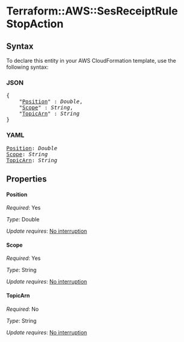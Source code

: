 # Terraform::AWS::SesReceiptRule StopAction

## Syntax

To declare this entity in your AWS CloudFormation template, use the following syntax:

### JSON

<pre>
{
    "<a href="#position" title="Position">Position</a>" : <i>Double</i>,
    "<a href="#scope" title="Scope">Scope</a>" : <i>String</i>,
    "<a href="#topicarn" title="TopicArn">TopicArn</a>" : <i>String</i>
}
</pre>

### YAML

<pre>
<a href="#position" title="Position">Position</a>: <i>Double</i>
<a href="#scope" title="Scope">Scope</a>: <i>String</i>
<a href="#topicarn" title="TopicArn">TopicArn</a>: <i>String</i>
</pre>

## Properties

#### Position

_Required_: Yes

_Type_: Double

_Update requires_: [No interruption](https://docs.aws.amazon.com/AWSCloudFormation/latest/UserGuide/using-cfn-updating-stacks-update-behaviors.html#update-no-interrupt)

#### Scope

_Required_: Yes

_Type_: String

_Update requires_: [No interruption](https://docs.aws.amazon.com/AWSCloudFormation/latest/UserGuide/using-cfn-updating-stacks-update-behaviors.html#update-no-interrupt)

#### TopicArn

_Required_: No

_Type_: String

_Update requires_: [No interruption](https://docs.aws.amazon.com/AWSCloudFormation/latest/UserGuide/using-cfn-updating-stacks-update-behaviors.html#update-no-interrupt)

